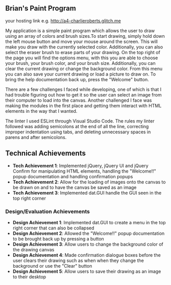 ## Brian's Paint Program

your hosting link e.g. http://a4-charlieroberts.glitch.me

My application is a simple paint program which allows the user to draw using an array of colors and brush sizes.To start drawing, simply hold down the left mouse button and move your mouse around the screen. This will make you draw with the currently selected color. Additionally, you can also select the eraser brush to erase parts of your drawing. On the top right of the page you will find the options menu, with this you are able to choose your brush, your brush color, and your brush size. Additionally, you can clear the current drawing or change the background color. From this menu you can also save your current drawing or load a picture to draw on. To bring the help documentation back up, press the "Welcome" button.

There are a few challenges I faced while developing, one of which is that I had trouble figuring out how to get it so the user can select an image from their computer to load into the canvas. Another challenged I face was making the modules in the first place and getting them interact with HTML elements in the way that I wanted. 

The linter I used ESLint through Visual Studio Code. The rules my linter followed was adding semicolons at the end of all the line, correcting improper indentation using tabs, and deleting unnecessary spaces in parens and after semicolons.

## Technical Achievements
- **Tech Achievement 1**: Implemented jQuery, jQuery UI and jQuery Confirm for manipulating HTML elements, handling the "Welcome!!" popup documentation and handling confirmation popups
- **Tech Achievement 2**: Allow for the loading of images onto the canvas to be drawn on and to have the canvas be saved as an image
- **Tech Achievement 3**: Implemented dat.GUI handle the GUI seen in the top right corner

### Design/Evaluation Achievements
- **Design Achievement 1**: Implemented dat.GUI to create a menu in the top right corner that can also be collapsed
- **Design Achievement 2**: Allowed the "Welcome!!" popup documentation to be brought back up by pressing a button
- **Design Achievement 3**: Allow users to change the background color of the drawing canvas 
- **Design Achievement 4**: Made confirmation dialogue boxes before the user clears their drawing such as when when they change the background or use the "Clear" button
- **Design Achievement 5**: Allow users to save their drawing as an image to their desktop